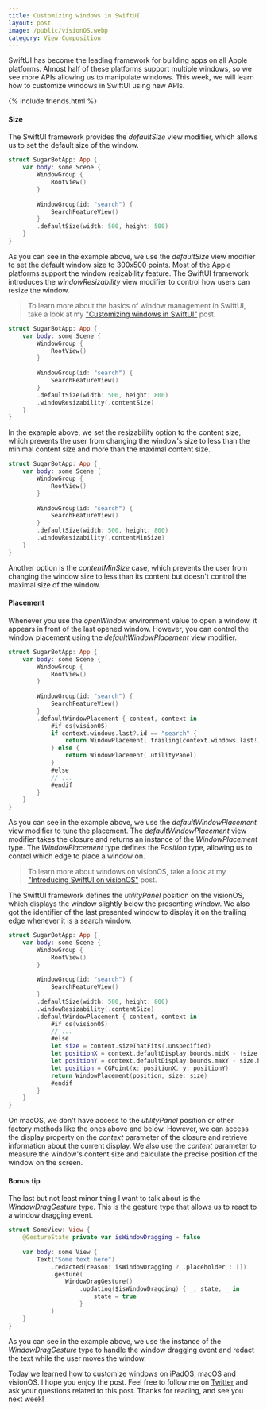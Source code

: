 ```yaml
---
title: Customizing windows in SwiftUI
layout: post
image: /public/visionOS.webp
category: View Composition
---
```


SwiftUI has become the leading framework for building apps on all Apple platforms. Almost half of these platforms support multiple windows, so we see more APIs allowing us to manipulate windows. This week, we will learn how to customize windows in SwiftUI using new APIs.

{% include friends.html %}

#### Size
The SwiftUI framework provides the *defaultSize* view modifier, which allows us to set the default size of the window.

```swift
struct SugarBotApp: App {
    var body: some Scene {
        WindowGroup {
            RootView()
        }
        
        WindowGroup(id: "search") {
            SearchFeatureView()
        }
        .defaultSize(width: 500, height: 500)
    }
}
```

As you can see in the example above, we use the *defaultSize* view modifier to set the default window size to 300x500 points. Most of the Apple platforms support the window resizability feature. The SwiftUI framework introduces the *windowResizability* view modifier to control how users can resize the window.

> To learn more about the basics of window management in SwiftUI, take a look at my ["Customizing windows in SwiftUI"](/2024/08/06/customizing-windows-in-swiftui/) post.

```swift
struct SugarBotApp: App {
    var body: some Scene {
        WindowGroup {
            RootView()
        }
        
        WindowGroup(id: "search") {
            SearchFeatureView()
        }
        .defaultSize(width: 500, height: 800)
        .windowResizability(.contentSize)
    }
}
```

In the example above, we set the resizability option to the content size, which prevents the user from changing the window's size to less than the minimal content size and more than the maximal content size. 

```swift
struct SugarBotApp: App {
    var body: some Scene {
        WindowGroup {
            RootView()
        }
        
        WindowGroup(id: "search") {
            SearchFeatureView()
        }
        .defaultSize(width: 500, height: 800)
        .windowResizability(.contentMinSize)
    }
}
```

Another option is the *contentMinSize* case, which prevents the user from changing the window size to less than its content but doesn't control the maximal size of the window.

#### Placement
Whenever you use the *openWindow* environment value to open a window, it appears in front of the last opened window. However, you can control the window placement using the *defaultWindowPlacement* view modifier. 

```swift
struct SugarBotApp: App {
    var body: some Scene {
        WindowGroup {
            RootView()
        }
        
        WindowGroup(id: "search") {
            SearchFeatureView()
        }
        .defaultWindowPlacement { content, context in
            #if os(visionOS)
            if context.windows.last?.id == "search" {
                return WindowPlacement(.trailing(context.windows.last!))
            } else {
                return WindowPlacement(.utilityPanel)
            }
            #else
            // ...
            #endif
        }
    }
}
```

As you can see in the example above, we use the *defaultWindowPlacement* view modifier to tune the placement. The *defaultWindowPlacement* view modifier takes the closure and returns an instance of the *WindowPlacement* type. The *WindowPlacement* type defines the *Position* type, allowing us to control which edge to place a window on.

> To learn more about windows on visionOS, take a look at my ["Introducing SwiftUI on visionOS"](/2024/01/23/introducing-swiftui-on-visionOS/) post.

The SwiftUI framework defines the *utilityPanel* position on the visionOS, which displays the window slightly below the presenting window. We also got the identifier of the last presented window to display it on the trailing edge whenever it is a search window.

```swift
struct SugarBotApp: App {
    var body: some Scene {
        WindowGroup {
            RootView()
        }
        
        WindowGroup(id: "search") {
            SearchFeatureView()
        }
        .defaultSize(width: 500, height: 800)
        .windowResizability(.contentSize)
        .defaultWindowPlacement { content, context in
            #if os(visionOS)
            // ...
            #else
            let size = content.sizeThatFits(.unspecified)
            let positionX = context.defaultDisplay.bounds.midX - (size.width / 2)
            let positionY = context.defaultDisplay.bounds.maxY - size.height
            let position = CGPoint(x: positionX, y: positionY)
            return WindowPlacement(position, size: size)
            #endif
        }
    }
}
```

On macOS, we don't have access to the *utilityPanel* position or other factory methods like the ones above and below. However, we can access the display property on the *context* parameter of the closure and retrieve information about the current display. We also use the *content* parameter to measure the window's content size and calculate the precise position of the window on the screen.

#### Bonus tip
The last but not least minor thing I want to talk about is the *WindowDragGesture* type. This is the gesture type that allows us to react to a window dragging event.

```swift
struct SomeView: View {
    @GestureState private var isWindowDragging = false
    
    var body: some View {
        Text("Some text here")
            .redacted(reason: isWindowDragging ? .placeholder : [])
            .gesture(
                WindowDragGesture()
                    .updating($isWindowDragging) { _, state, _ in
                        state = true
                    }
            )
    }
}
```

As you can see in the example above, we use the instance of the *WindowDragGesture* type to handle the window dragging event and redact the text while the user moves the window. 

Today we learned how to customize windows on iPadOS, macOS and visionOS. I hope you enjoy the post. Feel free to follow me on [Twitter](https://twitter.com/mecid) and ask your questions related to this post. Thanks for reading, and see you next week!
